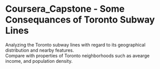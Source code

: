 # Coursera_Capstone - Some Consequances of Toronto Subway Lines
Analyzing the Toronto subway lines with regard to its geographical distribution and nearby features.  
Compare with properties of Toronto neighborhoods such as avearge income, and population density.  
